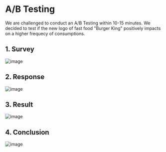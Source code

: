 # A/B Testing
We are challenged to conduct an A/B Testing within 10-15 minutes.
We decided to test if the new logo of fast food "Burger King" positively impacts on a higher frequecy of consumptions.
## 1. Survey
![image](https://user-images.githubusercontent.com/59596996/121038637-a762cc80-c7da-11eb-833a-d472b6c19d4c.png)
## 2. Response
![image](https://user-images.githubusercontent.com/59596996/121039830-9ebec600-c7db-11eb-8813-ffdcfb85679e.png)
## 3. Result
![image](https://user-images.githubusercontent.com/59596996/121039508-5901fd80-c7db-11eb-9e68-b9c90be337fa.png)
## 4. Conclusion
![image](https://user-images.githubusercontent.com/59596996/121039635-76cf6280-c7db-11eb-9cc1-44c0b5adfad8.png)
